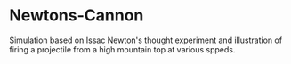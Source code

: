 # Newtons-Cannon

Simulation based on Issac Newton's thought experiment and illustration of firing a projectile from a high mountain top at various sppeds.
